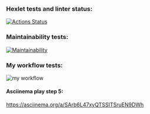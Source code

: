 ### Hexlet tests and linter status:
[![Actions Status](https://github.com/mickysmt/python-project-lvl1/workflows/hexlet-check/badge.svg)](https://github.com/mickysmt/python-project-lvl1/actions)
### Maintainability tests:
[![Maintainability](https://api.codeclimate.com/v1/badges/a99a88d28ad37a79dbf6/maintainability)](https://codeclimate.com/github/codeclimate/codeclimate/maintainability)
### My workflow tests:
![my workflow](https://github.com/mickysmt/python-project-lvl1/actions/workflows/pyci.yml/badge.svg)
#### Asciinema play step 5:
https://asciinema.org/a/SArb6L47xyQTSSITSruEN9DWh
